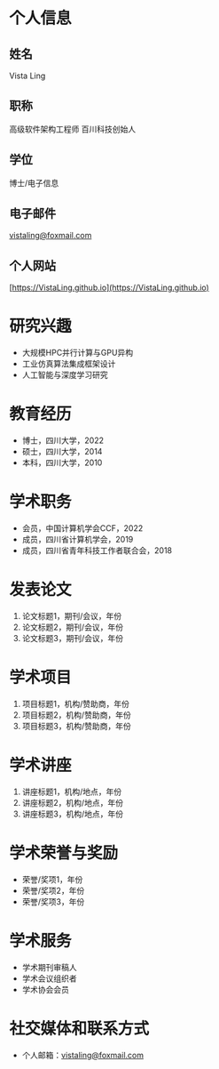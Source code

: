 
# 个人信息

## 姓名
Vista Ling

## 职称
高级软件架构工程师
百川科技创始人

## 学位
博士/电子信息

## 电子邮件
[vistaling@foxmail.com](vistaling@foxmail.com)

## 个人网站
[https://VistaLing.github.io](https://VistaLing.github.io)

# 研究兴趣

- 大规模HPC并行计算与GPU异构
- 工业仿真算法集成框架设计
- 人工智能与深度学习研究

# 教育经历

- 博士，四川大学，2022
- 硕士，四川大学，2014
- 本科，四川大学，2010

# 学术职务

- 会员，中国计算机学会CCF，2022
- 成员，四川省计算机学会，2019
- 成员，四川省青年科技工作者联合会，2018

# 发表论文

1. 论文标题1，期刊/会议，年份
2. 论文标题2，期刊/会议，年份
3. 论文标题3，期刊/会议，年份

# 学术项目

1. 项目标题1，机构/赞助商，年份
2. 项目标题2，机构/赞助商，年份
3. 项目标题3，机构/赞助商，年份

# 学术讲座

1. 讲座标题1，机构/地点，年份
2. 讲座标题2，机构/地点，年份
3. 讲座标题3，机构/地点，年份

# 学术荣誉与奖励

- 荣誉/奖项1，年份
- 荣誉/奖项2，年份
- 荣誉/奖项3，年份

# 学术服务

- 学术期刊审稿人
- 学术会议组织者
- 学术协会会员

# 社交媒体和联系方式

- 个人邮箱：[vistaling@foxmail.com](vistaling@foxmail.com)